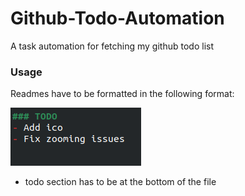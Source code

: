 # Github-Todo-Automation
A task automation for fetching my github todo list

### Usage
Readmes have to be formatted in the following format:

![README.md todo list](/Todoexample.png)

- todo section has to be at the bottom of the file
